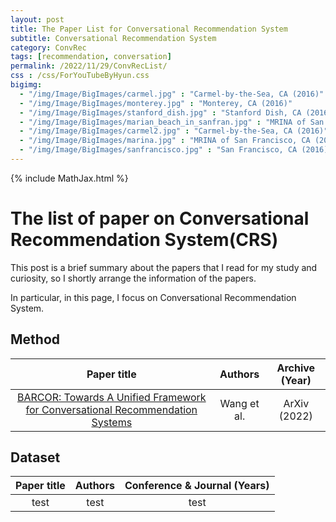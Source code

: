```yaml
---
layout: post
title: The Paper List for Conversational Recommendation System
subtitle: Conversational Recommendation System
category: ConvRec
tags: [recommendation, conversation]
permalink: /2022/11/29/ConvRecList/
css : /css/ForYouTubeByHyun.css
bigimg: 
  - "/img/Image/BigImages/carmel.jpg" : "Carmel-by-the-Sea, CA (2016)"
  - "/img/Image/BigImages/monterey.jpg" : "Monterey, CA (2016)"
  - "/img/Image/BigImages/stanford_dish.jpg" : "Stanford Dish, CA (2016)"
  - "/img/Image/BigImages/marian_beach_in_sanfran.jpg" : "MRINA of San Francisco, CA (2016)"
  - "/img/Image/BigImages/carmel2.jpg" : "Carmel-by-the-Sea, CA (2016)"
  - "/img/Image/BigImages/marina.jpg" : "MRINA of San Francisco, CA (2016)"
  - "/img/Image/BigImages/sanfrancisco.jpg" : "San Francisco, CA (2016)"
---
```


{% include MathJax.html %}


# The list of paper on Conversational Recommendation System(CRS)

This post is a brief summary about the papers that I read for my study and curiosity, so I shortly arrange the information of the papers. 

In particular, in this page, I focus on Conversational Recommendation System.

## Method 

| Paper title | Authors | Archive (Year) | 
|:-------:|:-------:|:-------:|
| [BARCOR: Towards A Unified Framework for Conversational Recommendation Systems](https://arxiv.org/abs/2203.14257) | Wang et al. | ArXiv (2022)| 



## Dataset

| Paper title | Authors | Conference & Journal (Years) |
|:---:|:---:|:---:|
| test | test| test|       

